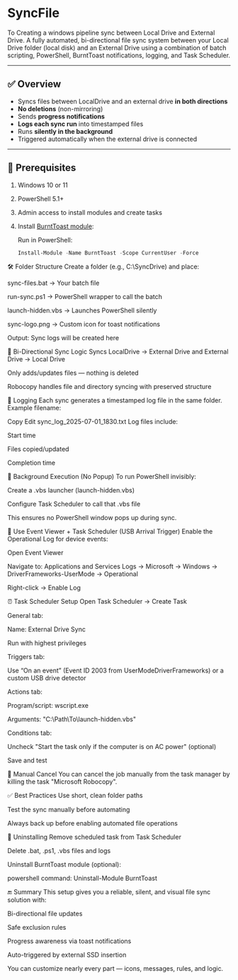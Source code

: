 # SyncFile
To Creating a windows pipeline sync between Local Drive and External Drive. A fully automated, bi-directional file sync system between your Local Drive folder (local disk) and an External Drive using a combination of batch scripting, PowerShell, BurntToast notifications, logging, and Task Scheduler.

---

## ✅ Overview

- Syncs files between LocalDrive and an external drive **in both directions**
- **No deletions** (non-mirroring)
- Sends **progress notifications**
- **Logs each sync run** into timestamped files
- Runs **silently in the background**
- Triggered automatically when the external drive is connected

---

## 🔧 Prerequisites

1. Windows 10 or 11
2. PowerShell 5.1+
3. Admin access to install modules and create tasks
4. Install [BurntToast module](https://github.com/Windos/BurntToast):

   Run in PowerShell:
   ```powershell
   Install-Module -Name BurntToast -Scope CurrentUser -Force

🛠 Folder Structure
Create a folder (e.g., C:\SyncDrive) and place:

sync-files.bat → Your batch file

run-sync.ps1 → PowerShell wrapper to call the batch

launch-hidden.vbs → Launches PowerShell silently

sync-logo.png → Custom icon for toast notifications

Output: Sync logs will be created here

🔁 Bi-Directional Sync Logic
Syncs LocalDrive → External Drive and External Drive → Local Drive

Only adds/updates files — nothing is deleted

Robocopy handles file and directory syncing with preserved structure


📄 Logging
Each sync generates a timestamped log file in the same folder. Example filename:

Copy
Edit
sync_log_2025-07-01_1830.txt
Log files include:

Start time

Files copied/updated

Completion time

🚀 Background Execution (No Popup)
To run PowerShell invisibly:

Create a .vbs launcher (launch-hidden.vbs)

Configure Task Scheduler to call that .vbs file

This ensures no PowerShell window pops up during sync.


💾 Use Event Viewer + Task Scheduler (USB Arrival Trigger)
Enable the Operational Log for device events:

Open Event Viewer

Navigate to:
Applications and Services Logs → Microsoft → Windows → DriverFrameworks-UserMode → Operational

Right-click → Enable Log

⏰ Task Scheduler Setup
Open Task Scheduler → Create Task

General tab:

Name: External Drive Sync

Run with highest privileges

Triggers tab:

Use “On an event” (Event ID 2003 from UserModeDriverFrameworks) or a custom USB drive detector

Actions tab:

Program/script: wscript.exe

Arguments: "C:\Path\To\launch-hidden.vbs"

Conditions tab:

Uncheck "Start the task only if the computer is on AC power" (optional)

Save and test

🚨 Manual Cancel
You can cancel the job manually from the task manager by killing the task "Microsoft Robocopy".

✅ Best Practices
Use short, clean folder paths

Test the sync manually before automating

Always back up before enabling automated file operations


🧼 Uninstalling
Remove scheduled task from Task Scheduler

Delete .bat, .ps1, .vbs files and logs

Uninstall BurntToast module (optional):

powershell command: Uninstall-Module BurntToast

🔚 Summary
This setup gives you a reliable, silent, and visual file sync solution with:

Bi-directional file updates

Safe exclusion rules

Progress awareness via toast notifications

Auto-triggered by external SSD insertion

You can customize nearly every part — icons, messages, rules, and logic.